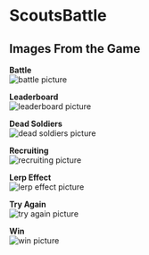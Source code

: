 # ScoutsBattle

## Images From the Game

**Battle**\
![battle picture](https://github.com/Egroses/ScoutsBattle/blob/main/Images/Battle.png)

**Leaderboard**\
![leaderboard picture](https://github.com/Egroses/ScoutsBattle/blob/main/Images/LeaderBoard.png)

**Dead Soldiers**\
![dead soldiers picture](https://github.com/Egroses/ScoutsBattle/blob/main/Images/DeadSoldiers.png)

**Recruiting**\
![recruiting picture](https://github.com/Egroses/ScoutsBattle/blob/main/Images/Recruiting.png)

**Lerp Effect**\
![lerp effect picture](https://github.com/Egroses/ScoutsBattle/blob/main/Images/Lerp.png)

**Try Again**\
![try again picture](https://github.com/Egroses/ScoutsBattle/blob/main/Images/TryAgain.png)

**Win**\
![win picture](https://github.com/Egroses/ScoutsBattle/blob/main/Images/Win.png)
